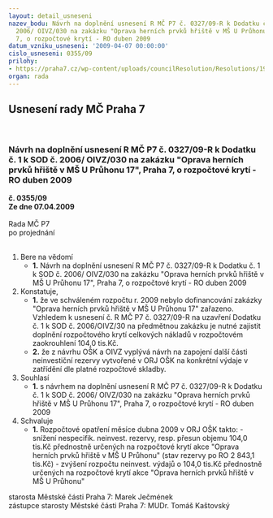 ```yaml
---
layout: detail_usneseni
nazev_bodu: Návrh na doplnění usnesení R MČ P7 č. 0327/09-R k Dodatku č. 1 k SOD č.
  2006/ OIVZ/030 na zakázku "Oprava herních prvků hřiště v MŠ U Průhonu 17", Praha
  7, o rozpočtové krytí - RO duben 2009
datum_vzniku_usneseni: '2009-04-07 00:00:00'
cislo_usneseni: 0355/09
prilohy:
- https://praha7.cz/wp-content/uploads/councilResolution/Resolutions/19060/18-usnesen%c3%ad_%c4%8d.0327.doc
organ: rada
---
```

<div id="ucUsn_pList" class="usn">
	<span><h2>Usnesení rady MČ Praha 7 </h2>
<br></span><div class="standBody">
<span><h3>Návrh na doplnění usnesení R MČ P7 č. 0327/09-R k Dodatku č. 1 k SOD č. 2006/ OIVZ/030 na zakázku "Oprava herních prvků hřiště v MŠ U Průhonu 17", Praha 7, o rozpočtové krytí - RO duben 2009</h3></span><div class="center">
		<strong>č. 0355/09</strong><br>
	</div>
<div class="center">
		<strong>Ze dne 07.04.2009</strong><br><br>
	</div>Rada MČ P7<br> po projednání<br><br><ol>
<li>Bere na vědomí<ul><li>
<strong>1.</strong> Návrh na doplnění usnesení R MČ P7 č. 0327/09-R k Dodatku č. 1 k SOD č. 2006/ OIVZ/030 na zakázku "Oprava herních prvků hřiště v MŠ U Průhonu 17", Praha 7, o  rozpočtové krytí - RO duben 2009</li></ul>
</li>
<li>Konstatuje,<ul>
<li>
<strong>1.</strong> že ve  schváleném rozpočtu r. 2009 nebylo dofinancování zakázky "Oprava herních prvků hřiště v MŠ U Průhonu 17" zařazeno. Vzhledem k usnesení č. R MČ P7 č. 0327/09-R na uzavření Dodatku č. 1 k SOD č. 2006/OIVZ/30 na předmětnou zakázku  je nutné zajistit doplnění rozpočtového krytí celkových nákladů v rozpočtovém zaokrouhlení 104,0 tis.Kč.</li>
<li>
<strong>2.</strong> že z návrhu OŠK a OIVZ vyplývá návrh na zapojení další části neinvestiční rezervy vytvořené v ORJ OŠK na konkrétní výdaje v zatřídění dle platné rozpočtové   skladby.</li>
</ul>
</li>
<li>Souhlasí<ul><li>
<strong>1.</strong> s návrhem na doplnění usnesení R MČ P7 č. 0327/09-R k Dodatku č. 1 k SOD č. 2006/ OIVZ/030 na zakázku "Oprava herních prvků hřiště v MŠ U Průhonu 17", Praha 7, o rozpočtové krytí - RO duben 2009</li></ul>
</li>
<li>Schvaluje<ul><li>
<strong>1.</strong> Rozpočtové opatření měsíce dubna 2009 v ORJ OŠK  takto:  -  snížení nespecifik. neinvest. rezervy, resp. přesun objemu 104,0 tis.Kč přednostně určených na  rozpočtové krytí akce "Oprava herních prvků hřiště v MŠ U Průhonu" (stav rezervy po RO  2 843,1 tis.Kč)   -  zvýšení rozpočtu neinvest. výdajů o 104,0 tis.Kč přednostně určených na rozpočtové krytí akce "Oprava herních prvků hřiště v MŠ  U Průhonu"</li></ul>
</li>
</ol>starosta Městské části Praha 7: Marek Ječmének<br>zástupce starosty Městské části Praha 7: MUDr. Tomáš Kaštovský 
</div>
</div>